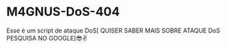 # M4GNUS-DoS-404
Esse é um script de ataque DoS[ QUISER SABER MAIS SOBRE ATAQUE DoS PESQUISA NO GOOGLE]😎✌️
